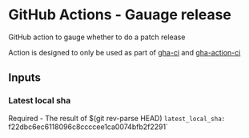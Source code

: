 # GitHub Actions - Gauage release

GitHub action to gauge whether to do a patch release

Action is designed to only be used as part of [gha-ci](https://github.com/silverstripe/gha-ci) and [gha-action-ci](https://github.com/silverstripe/gha-action-ci)

## Inputs

### Latest local sha
Required - The result of $(git rev-parse HEAD)
`latest_local_sha: `f22dbc6ec6118096c8ccccee1ca0074bfb2f2291`
